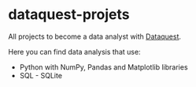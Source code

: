 # dataquest-projets
All projects to become a data analyst with [Dataquest](https://www.dataquest.io/).

Here you can find data analysis that use:
- Python with NumPy, Pandas and Matplotlib libraries
- SQL - SQLite
